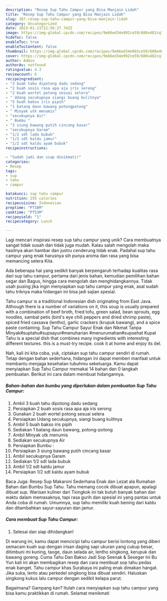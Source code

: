 ```yaml
---
description: "Resep Sup Tahu Campur yang Bisa Manjain Lidah"
title: "Resep Sup Tahu Campur yang Bisa Manjain Lidah"
slug: 367-resep-sup-tahu-campur-yang-bisa-manjain-lidah
category: Uncategorized
date: 2023-01-21T22:56:27.742Z
image: https://img-global.cpcdn.com/recipes/9e66ed34e992ce59/680x482cq70/sup-tahu-campur-foto-resep-utama.jpg
hideToc: false
enableToc: true
enableTocContent: false
thumbnail: https://img-global.cpcdn.com/recipes/9e66ed34e992ce59/680x482cq70/sup-tahu-campur-foto-resep-utama.jpg
cover: https://img-global.cpcdn.com/recipes/9e66ed34e992ce59/680x482cq70/sup-tahu-campur-foto-resep-utama.jpg
author: Admin
authorAv: notfound
ratingvalue: 4.3
reviewcount: 6
recipeingredient:
- "3 buah tahu dipotong dadu sedang"
- "2 buah sosis rasa apa aja iris serong"
- "2 buah wortel potong sesuai selera"
- " Udang secukupnya siangi buang kulitnya"
- "5 buah bakso iris pipih"
- "1 batang daun bawang potongpotong"
- " Minyak utk menumis"
- "secukupnya Air"
- " Bumbu "
- "3 siung bawang putih cincang kasar"
- "secukupnya Garam"
- "1/2 sdt lada bubuk"
- "1/2 sdt kaldu jamur"
- "1/2 sdt kaldu ayam bubuk"
recipeinstructions:

- "Sudah jadi dan siap dinikmati!"
categories:
- Resep
tags:
- sup
- tahu
- campur

katakunci: sup tahu campur 
nutrition: 255 calories
recipecuisine: Indonesian
preptime: "PT38M"
cooktime: "PT53M"
recipeyield: "1"
recipecategory: Lunch

---
```





Lagi mencari inspirasi resep sup tahu campur yang unik? Cara membuatnya sangat tidak susah dan tidak juga mudah. Kalau salah mengolah maka hasilnya akan hambar dan justru cenderung tidak enak. Padahal sup tahu campur yang enak harusnya sih punya aroma dan rasa yang bisa memancing selera Kita.





Ada beberapa hal yang sedikit banyak berpengaruh terhadap kualitas rasa dari sup tahu campur, pertama dari jenis bahan, kemudian pemilihan bahan segar dan Bagus, hingga cara mengolah dan menghidangkannya. Tidak usah pusing jika ingin menyiapkan sup tahu campur yang enak,      asal sudah tahu triknya maka hidangan ini bisa jadi sajian spesial.














Tahu campur is a traditional Indonesian dish originating from East Java. Although there is a number of variations on it, this soup is usually prepared with a combination of beef broth, fried tofu, green salad, bean sprouts, egg noodles, sambal petis (bird&#39;s eye chili peppers and dried shrimp paste), spiced fried cassava (lentho), garlic crackers (krupuk bawang), and a spice paste containing. Sup Tahu Campur Sayur Enak dan Nikmat Tanpa Minyak#suptahu#supsayur#menuharian #menurumahan#supsehat Kupat Tahu is a special dish that combines many ingredients with interesting different textures. this is a must-try recipe. cook it at home and enjoy its del.






Nah, kali ini kita coba, yuk, ciptakan sup tahu campur sendiri di rumah. Tetap dengan bahan sederhana, hidangan ini dapat memberi manfaat untuk membantu menjaga kesehatan tubuhmu sekeluarga. Kamu dapat menyiapkan Sup Tahu Campur memakai 14 bahan dan 0 langkah pembuatan. Berikut ini cara dalam membuat hidangannya.

<!--inarticleads1-->

##### Bahan-bahan dan bumbu yang diperlukan dalam pembuatan Sup Tahu Campur:

1. Ambil 3 buah tahu dipotong dadu sedang
1. Persiapkan 2 buah sosis rasa apa aja iris serong
1. Gunakan 2 buah wortel potong sesuai selera
1. Persiapkan  Udang secukupnya, siangi buang kulitnya
1. Ambil 5 buah bakso iris pipih
1. Sediakan 1 batang daun bawang, potong-potong
1. Ambil  Minyak utk menumis
1. Sediakan secukupnya Air
1. Persiapkan  Bumbu :
1. Persiapkan 3 siung bawang putih cincang kasar
1. Ambil secukupnya Garam
1. Sediakan 1/2 sdt lada bubuk
1. Ambil 1/2 sdt kaldu jamur
1. Persiapkan 1/2 sdt kaldu ayam bubuk


Baca Juga: Resep Sup Makaroni Sederhana Enak dan Lezat ala Rumahan Bahan dan Bumbu Sup Tahu. Tahu memang cocok dibuat apapun, apalagi dibuat sup. Warisan kuliner dari Tiongkok ini tak butuh banyak bahan dan waktu dalam memasaknya, tapi rasa gurih dan spesial ini yang pantas untuk Anda coba di rumah. Umumnya, sup tahu memiliki kuah bening dari kaldu dan ditambahkan sayur-sayuran dan jamur. 

<!--inarticleads2-->

##### Cara membuat Sup Tahu Campur:


1. Selesai dan siap dihidangkan!

Di warung ini, kamu dapat mencicipi tahu campur berisi lontong yang diberi semacam kuah sup dengan irisan daging sapi ukuran yang cukup besar, ditimbuni mi kuning, taoge, daun selada air, lentho singkong, kerupuk dan bawang goreng. Cuma Tahu Dan Bakso Jadi Sop Seenak &amp; Seseger Ini Bu Yun kali ini akan membagikan resep dan cara membuat sop tahu pedas enak banget. Tahu campur khas Surabaya ini paling enak dimakan hangat. Jika suka, lento atau perkedel singkong bisa dibuat sendiri. Haluskan singkong kukus lalu campur dengan sedikit kelapa parut. 

Bagaimana? Gampang kan? Itulah cara menyiapkan sup tahu campur yang bisa kamu praktikkan di rumah. Selamat menikmati
